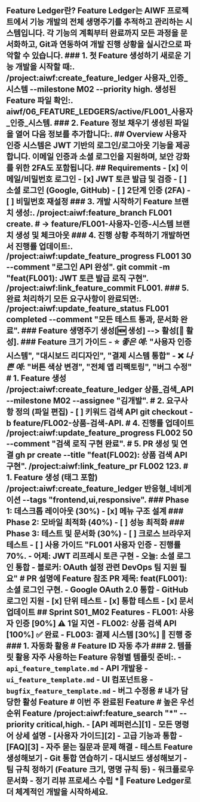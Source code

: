 ## Feature Ledger란? Feature Ledger는 AIWF 프로젝트에서 기능 개발의 전체 생명주기를 추적하고 관리하는 시스템입니다. 각 기능의 계획부터 완료까지 모든 과정을 문서화하고, Git과 연동하여 개발 진행 상황을 실시간으로 파악할 수 있습니다. ### 1. 첫 Feature 생성하기 새로운 기능 개발을 시작할 때:. /project:aiwf:create_feature_ledger 사용자_인증_시스템 --milestone M02 --priority high. 생성된 Feature 파일 확인:. aiwf/06_FEATURE_LEDGERS/active/FL001_사용자_인증_시스템. ### 2. Feature 정보 채우기 생성된 파일을 열어 다음 정보를 추가합니다:. ## Overview 사용자 인증 시스템은 JWT 기반의 로그인/로그아웃 기능을 제공합니다. 이메일 인증과 소셜 로그인을 지원하며, 보안 강화를 위한 2FA도 포함됩니다. ## Requirements - [x] 이메일/비밀번호 로그인 - [x] JWT 토큰 발급 및 검증 - [ ] 소셜 로그인 (Google, GitHub) - [ ] 2단계 인증 (2FA) - [ ] 비밀번호 재설정 ### 3. 개발 시작하기 Feature 브랜치 생성:. /project:aiwf:feature_branch FL001 create. # → feature/FL001-사용자-인증-시스템 브랜치 생성 및 체크아웃 ### 4. 진행 상황 추적하기 개발하면서 진행률 업데이트:. /project:aiwf:update_feature_progress FL001 30 --comment "로그인 API 완성". git commit -m "feat(FL001): JWT 토큰 발급 로직 구현". /project:aiwf:link_feature_commit FL001. ### 5. 완료 처리하기 모든 요구사항이 완료되면:. /project:aiwf:update_feature_status FL001 completed --comment "모든 테스트 통과, 문서화 완료". ### Feature 생명주기 생성[🆕 생성] --> 활성[🚀 활성]. ### Feature 크기 가이드 - ⭐ *좋은 예*: "사용자 인증 시스템", "대시보드 리디자인", "결제 시스템 통합" - ❌ *나쁜 예*: "버튼 색상 변경", "전체 앱 리팩토링", "버그 수정" # 1. Feature 생성 /project:aiwf:create_feature_ledger 상품_검색_API --milestone M02 --assignee "김개발". # 2. 요구사항 정의 (파일 편집) - [ ] 키워드 검색 API git checkout -b feature/FL002-상품-검색-API. # 4. 진행률 업데이트 /project:aiwf:update_feature_progress FL002 50 --comment "검색 로직 구현 완료". # 5. PR 생성 및 연결 gh pr create --title "feat(FL002): 상품 검색 API 구현". /project:aiwf:link_feature_pr FL002 123. # 1. Feature 생성 (태그 포함) /project:aiwf:create_feature_ledger 반응형_네비게이션 --tags "frontend,ui,responsive". ### Phase 1: 데스크톱 레이아웃 (30%) - [x] 메뉴 구조 설계 ### Phase 2: 모바일 최적화 (40%) - [ ] 성능 최적화 ### Phase 3: 테스트 및 문서화 (30%) - [ ] 크로스 브라우저 테스트 - [ ] 사용 가이드 "FL001 사용자 인증 - 진행률 70%. - 어제: JWT 리프레시 토큰 구현 - 오늘: 소셜 로그인 통합 - 블로커: OAuth 설정 관련 DevOps 팀 지원 필요" # PR 설명에 Feature 참조 PR 제목: feat(FL001): 소셜 로그인 구현. - Google OAuth 2.0 통합 - GitHub 로그인 지원 - [x] 단위 테스트 - [x] 통합 테스트 - [x] 문서 업데이트 ## Sprint S01_M02 Features - FL001: 사용자 인증 [90%] ⚠️ 1일 지연 - FL002: 상품 검색 API [100%] ✅ 완료 - FL003: 결제 시스템 [30%] 🚀 진행 중 ### 1. 자동화 활용 # Feature ID 자동 추가 ### 2. 템플릿 활용 자주 사용하는 Feature 유형별 템플릿 준비:. - `api_feature_template.md` - API 개발용 - `ui_feature_template.md` - UI 컴포넌트용 - `bugfix_feature_template.md` - 버그 수정용 # 내가 담당한 활성 Feature # 이번 주 완료된 Feature # 높은 우선순위 Feature /project:aiwf:feature_search "*" --priority critical,high. - [API 레퍼런스][1] - 모든 명령어 상세 설명 - [사용자 가이드][2] - 고급 기능과 통합 - [FAQ][3] - 자주 묻는 질문과 문제 해결 - 테스트 Feature 생성해보기 - Git 통합 연습하기 - 대시보드 생성해보기 - 팀 규칙 정하기 (Feature 크기, 명명 규칙 등) - 워크플로우 문서화 - 정기 리뷰 프로세스 수립 *🚀 Feature Ledger로 더 체계적인 개발을 시작하세요.